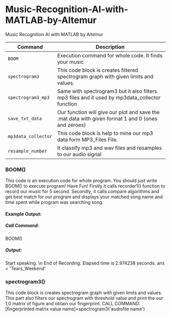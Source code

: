 # Music-Recognition-AI-with-MATLAB-by-Altemur
Music Recognition AI with MATLAB by Altemur

| Command | Description |
| --- | --- |
| `BOOM` | Execution command for whole code. It finds your music |
| `spectrogram3` | This code block is creates filtered spectrogram graph with given limits and values. |
| `spectrogram3_mp3` | Same with spectrogram3 but it also filters mp3 files and it used by mp3data_collector function |
| `save_txt_data` | Our function will give our plot and save the .mat data with given format 1 and 0 (ones and zeroes) |
| `mp3data_collector` | This code block is help to mine our mp3 data form MP3_Files File. |
| `resample_number` | It classify mp3 and wav files and resamples to our audio signal |

### BOOM()
This code is an execution code for whole program. You should just write BOOM() to execute program! Have Fun!
Firstly it calls recorder1() function to record our music for 5 second.
Secondly, it calls compare algorithms and get best match for our program and displays your matched song name and time spent while program was searching song.

#### Example Output:
##### Call Command:
BOOM()
##### Output:
Start speaking. \n
End of Recording.
Elapsed time is 2.974238 seconds.
ans =
    'Tears_Weekend'

### spectrogram3()
This code block is creates spectrogram graph with given limits and values.
This part also filters our spectrogram with threshold value and print the
our 1,0 matrix of figure and obtain our fingerprint.
CALL COMMAND:
[fingerprinted matrix value name]=spectrogram3('audiofile name')
